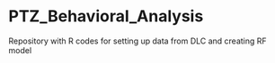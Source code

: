 # PTZ_Behavioral_Analysis
Repository with R codes for setting up data from DLC and creating RF model
